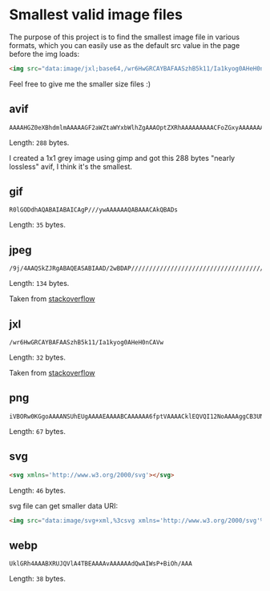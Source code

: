 # Smallest valid image files

The purpose of this project is to find the smallest image file in various formats, which you can easily use as the default src value in the page before the img loads:

```html
<img src="data:image/jxl;base64,/wr6HwGRCAYBAFAASzhB5k11/Ia1kyog0AHeH0nCAVw">
```

Feel free to give me the smaller size files :)

## avif

```base64
AAAAHGZ0eXBhdmlmAAAAAGF2aWZtaWYxbWlhZgAAAOptZXRhAAAAAAAAACFoZGxyAAAAAAAAAABwaWN0AAAAAAAAAAAAAAAAAAAAAA5waXRtAAAAAAABAAAAImlsb2MAAAAAREAAAQABAAAAAAEOAAEAAAAAAAAAEgAAACNpaW5mAAAAAAABAAAAFWluZmUCAAAAAAEAAGF2MDEAAAAAamlwcnAAAABLaXBjbwAAABNjb2xybmNseAABAA0ABoAAAAAMYXYxQ4EgAgAAAAAUaXNwZQAAAAAAAAABAAAAAQAAABBwaXhpAAAAAAMICAgAAAAXaXBtYQAAAAAAAAABAAEEAYIDBAAAABptZGF0EgAKBzgABhAQ0GkyBRAAAAtA
```

Length: `288` bytes.

I created a 1x1 grey image using gimp and got this 288 bytes "nearly lossless" avif, I think it's the smallest.

## gif

```base64
R0lGODdhAQABAIABAICAgP///ywAAAAAAQABAAACAkQBADs
```

Length: `35` bytes.

## jpeg

```base64
/9j/4AAQSkZJRgABAQEASABIAAD/2wBDAP//////////////////////////////////////////////////////////////////////////////////////wgALCAABAAEBAREA/8QAFBABAAAAAAAAAAAAAAAAAAAAAP/aAAgBAQABPxA
```

Length: `134` bytes.

Taken from [stackoverflow](https://stackoverflow.com/questions/70033579/smallest-valid-base64-avif-image/77829744)

## jxl

```base64
/wr6HwGRCAYBAFAASzhB5k11/Ia1kyog0AHeH0nCAVw
```

Length: `32` bytes.

Taken from [stackoverflow](https://stackoverflow.com/questions/70033579/smallest-valid-base64-avif-image/77829744)

## png

```base64
iVBORw0KGgoAAAANSUhEUgAAAAEAAAABCAAAAAA6fptVAAAACklEQVQI12NoAAAAggCB3UNq9AAAAABJRU5ErkJggg
```

Length: `67` bytes.

## svg

```html
<svg xmlns='http://www.w3.org/2000/svg'></svg>
```
Length: `46` bytes.

svg file can get smaller data URI:

```html
<img src="data:image/svg+xml,%3csvg xmlns='http://www.w3.org/2000/svg'%3e%3c/svg%3e">
```

## webp

```base64
UklGRh4AAABXRUJQVlA4TBEAAAAvAAAAAAdQwAIWsP+BiOh/AAA
```

Length: `38` bytes.
